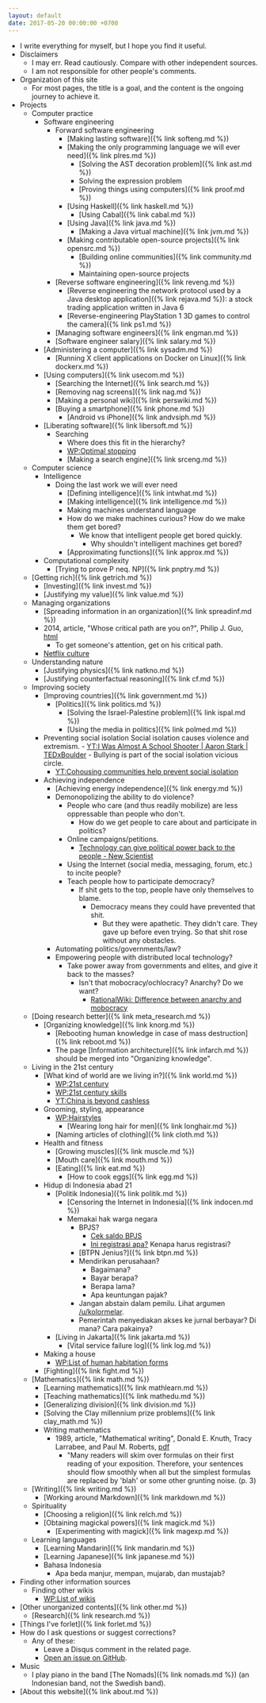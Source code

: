 ```yaml
---
layout: default
date: 2017-05-20 00:00:00 +0700
---
```


- I write everything for myself, but I hope you find it useful.
- Disclaimers
    - I may err.
    Read cautiously.
    Compare with other independent sources.
    - I am not responsible for other people's comments.
- Organization of this site
    - For most pages, the title is a goal, and the content is the ongoing journey to achieve it.
- Projects
    - Computer practice
        - Software engineering
            - Forward software engineering
                - [Making lasting software]({% link softeng.md %})
                - [Making the only programming language we will ever need]({% link plres.md %})
                    - [Solving the AST decoration problem]({% link ast.md %})
                    - Solving the expression problem
                    - [Proving things using computers]({% link proof.md %})
                - [Using Haskell]({% link haskell.md %})
                    - [Using Cabal]({% link cabal.md %})
                - [Using Java]({% link java.md %})
                    - [Making a Java virtual machine]({% link jvm.md %})
                - [Making contributable open-source projects]({% link opensrc.md %})
                    - [Building online communities]({% link community.md %})
                    - Maintaining open-source projects
            - [Reverse software engineering]({% link reveng.md %})
                - [Reverse engineering the network protocol used by a Java desktop application]({% link rejava.md %}): a stock trading application written in Java 6
                - [Reverse-engineering PlayStation 1 3D games to control the camera]({% link ps1.md %})
            - [Managing software engineers]({% link engman.md %})
            - [Software engineer salary]({% link salary.md %})
        - [Administering a computer]({% link sysadm.md %})
            - [Running X client applications on Docker on Linux]({% link dockerx.md %})
        - [Using computers]({% link usecom.md %})
            - [Searching the Internet]({% link search.md %})
            - [Removing nag screens]({% link nag.md %})
            - [Making a personal wiki]({% link perswiki.md %})
            - [Buying a smartphone]({% link phone.md %})
                - [Android vs iPhone]({% link andvsiph.md %})
        - [Liberating software]({% link libersoft.md %})
            - Searching
                - Where does this fit in the hierarchy?
                - [WP:Optimal stopping](https://en.wikipedia.org/wiki/Optimal_stopping)
                - [Making a search engine]({% link srceng.md %})
    - Computer science
        - Intelligence
            - Doing the last work we will ever need
                - [Defining intelligence]({% link intwhat.md %})
                - [Making intelligence]({% link intelligence.md %})
                - Making machines understand language
                - How do we make machines curious?
                How do we make them get bored?
                    - We know that intelligent people get bored quickly.
                        - Why shouldn't intelligent machines get bored?
                - [Approximating functions]({% link approx.md %})
        - Computational complexity
            - [Trying to prove P neq. NP]({% link pnptry.md %})
    - [Getting rich]({% link getrich.md %})
        - [Investing]({% link invest.md %})
        - [Justifying my value]({% link value.md %})
    - Managing organizations
        - [Spreading information in an organization]({% link spreadinf.md %})
        - 2014, article, "Whose critical path are you on?", Philip J. Guo, [html](http://www.pgbovine.net/critical-path.htm)
            - To get someone's attention, get on his critical path.
        - [Netflix culture](https://jobs.netflix.com/culture)
    - Understanding nature
        - [Justifying physics]({% link natkno.md %})
        - [Justifying counterfactual reasoning]({% link cf.md %})
    - Improving society
        - [Improving countries]({% link government.md %})
            - [Politics]({% link politics.md %})
                - [Solving the Israel-Palestine problem]({% link ispal.md %})
                - [Using the media in politics]({% link polmed.md %})
        - Preventing social isolation
            Social isolation causes violence and extremism.
                - [YT:I Was Almost A School Shooter \| Aaron Stark \| TEDxBoulder](https://www.youtube.com/watch?v=azRl1dI-Cts)
                    - Bullying is part of the social isolation vicious circle.
            - [YT:Cohousing communities help prevent social isolation](https://www.youtube.com/watch?v=DmWrx0ntATU)
        - Achieving independence
            - [Achieving energy independence]({% link energy.md %})
            - Demonopolizing the ability to do violence?
                - People who care (and thus readily mobilize) are less oppressable than people who don't.
                    - How do we get people to care about and participate in politics?
                - Online campaigns/petitions.
                    - [Technology can give political power back to the people - New Scientist](https://www.newscientist.com/article/mg22630182-800-technology-can-give-political-power-back-to-the-people/)
                - Using the Internet (social media, messaging, forum, etc.) to incite people?
                - Teach people how to participate democracy?
                    - If shit gets to the top, people have only themselves to blame.
                        - Democracy means they could have prevented that shit.
                            - But they were apathetic.
                            They didn't care.
                            They gave up before even trying.
                            So that shit rose without any obstacles.
            - Automating politics/governments/law?
            - Empowering people with distributed local technology?
                - Take power away from governments and elites, and give it back to the masses?
                    - Isn't that mobocracy/ochlocracy?
                    Anarchy?
                    Do we want?
                        - [RationalWiki: Difference between anarchy and mobocracy](https://rationalwiki.org/wiki/Anarchy#Contrast_with_mobocracy)
    - [Doing research better]({% link meta_research.md %})
        - [Organizing knowledge]({% link knorg.md %})
            - [Rebooting human knowledge in case of mass destruction]({% link reboot.md %})
            - The page [Information architecture]({% link infarch.md %}) should be merged into "Organizing knowledge".
    - Living in the 21st century
        - [What kind of world are we living in?]({% link world.md %})
            - [WP:21st century](https://en.wikipedia.org/wiki/21st_century)
            - [WP:21st century skills](https://en.wikipedia.org/wiki/21st_century_skills)
            - [YT:China is beyond cashless](https://www.youtube.com/watch?v=gysKE3POUv0)
        - Grooming, styling, appearance
            - [WP:Hairstyles](https://en.wikipedia.org/wiki/List_of_hairstyles)
                - [Wearing long hair for men]({% link longhair.md %})
            - [Naming articles of clothing]({% link cloth.md %})
        - Health and fitness
            - [Growing muscles]({% link muscle.md %})
            - [Mouth care]({% link mouth.md %})
            - [Eating]({% link eat.md %})
                - [How to cook eggs]({% link egg.md %})
        - Hidup di Indonesia abad 21
            - [Politik Indonesia]({% link politik.md %})
                - [Censoring the Internet in Indonesia]({% link indocen.md %})
                - Memakai hak warga negara
                    - BPJS?
                        - [Cek saldo BPJS](https://daftar.bpjs-kesehatan.go.id/bpjs-checking/)
                        - [Ini registrasi apa?](https://sso.bpjsketenagakerjaan.go.id/registrasi.bpjs)
                        Kenapa harus registrasi?
                    - [BTPN Jenius?]({% link btpn.md %})
                    - Mendirikan perusahaan?
                        - Bagaimana?
                        - Bayar berapa?
                        - Berapa lama?
                        - Apa keuntungan pajak?
                    - Jangan abstain dalam pemilu.
                    Lihat argumen [/u/kolormelar](https://www.reddit.com/r/indonesia/comments/968qbs/ajakan_untuk_yang_tidak_cocok_dengan_pasangan/e3yw8bd/).
                    - Pemerintah menyediakan akses ke jurnal berbayar? Di mana? Cara pakainya?
            - [Living in Jakarta]({% link jakarta.md %})
                - [Vital service failure log]({% link log.md %})
        - Making a house
            - [WP:List of human habitation forms](https://en.wikipedia.org/wiki/List_of_human_habitation_forms)
        - [Fighting]({% link fight.md %})
    - [Mathematics]({% link math.md %})
        - [Learning mathematics]({% link mathlearn.md %})
        - [Teaching mathematics]({% link mathedu.md %})
        - [Generalizing division]({% link division.md %})
        - [Solving the Clay millennium prize problems]({% link clay_math.md %})
        - Writing mathematics
            - 1989, article, "Mathematical writing", Donald E. Knuth, Tracy Larrabee, and Paul M. Roberts, [pdf](http://jmlr.csail.mit.edu/reviewing-papers/knuth_mathematical_writing.pdf)
                - "Many readers will skim over formulas on their first reading of your exposition.
                Therefore, your sentences should flow smoothly when all but the simplest formulas are replaced by 'blah' or some other grunting noise. (p. 3)
    - [Writing]({% link writing.md %})
        - [Working around Markdown]({% link markdown.md %})
    - Spirituality
        - [Choosing a religion]({% link relch.md %})
        - [Obtaining magickal powers]({% link magick.md %})
            - [Experimenting with magick]({% link magexp.md %})
    - Learning languages
        - [Learning Mandarin]({% link mandarin.md %})
        - [Learning Japanese]({% link japanese.md %})
        - Bahasa Indonesia
            - Apa beda manjur, mempan, mujarab, dan mustajab?
- Finding other information sources
    - Finding other wikis
        - [WP:List of wikis](https://en.wikipedia.org/wiki/List_of_wikis)
- [Other unorganized contents]({% link other.md %})
    - [Research]({% link research.md %})
- [Things I've forlet]({% link forlet.md %})
- How do I ask questions or suggest corrections?
    - Any of these:
        - Leave a Disqus comment in the related page.
        - [Open an issue on GitHub](https://github.com/edom/edom.github.io/issues).
- Music
    - I play piano in the band [The Nomads]({% link nomads.md %}) (an Indonesian band, not the Swedish band).
- [About this website]({% link about.md %})
